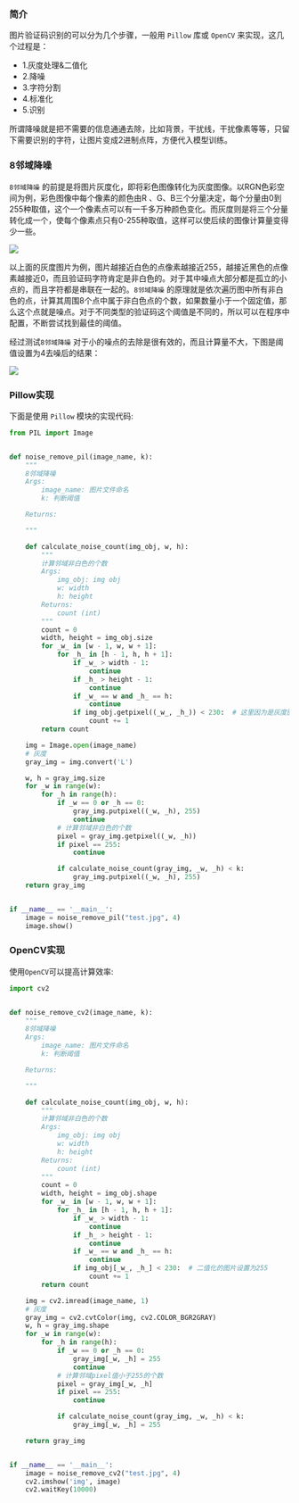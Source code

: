### 简介

图片验证码识别的可以分为几个步骤，一般用 `Pillow` 库或 `OpenCV` 来实现，这几个过程是：
* 1.灰度处理&二值化
* 2.降噪
* 3.字符分割
* 4.标准化
* 5.识别

所谓降噪就是把不需要的信息通通去除，比如背景，干扰线，干扰像素等等，只留下需要识别的字符，让图片变成2进制点阵，方便代入模型训练。

### 8邻域降噪

`8邻域降噪` 的前提是将图片灰度化，即将彩色图像转化为灰度图像。以RGN色彩空间为例，彩色图像中每个像素的颜色由R 、G、B三个分量决定，每个分量由0到255种取值，这个一个像素点可以有一千多万种颜色变化。而灰度则是将三个分量转化成一个，使每个像素点只有0-255种取值，这样可以使后续的图像计算量变得少一些。

![](http://qiniu.spiderpy.cn/19-1-29/1.jpg)

以上面的灰度图片为例，图片越接近白色的点像素越接近255，越接近黑色的点像素越接近0，而且验证码字符肯定是非白色的。对于其中噪点大部分都是孤立的小点的，而且字符都是串联在一起的。`8邻域降噪` 的原理就是依次遍历图中所有非白色的点，计算其周围8个点中属于非白色点的个数，如果数量小于一个固定值，那么这个点就是噪点。对于不同类型的验证码这个阈值是不同的，所以可以在程序中配置，不断尝试找到最佳的阈值。

经过测试`8邻域降噪` 对于小的噪点的去除是很有效的，而且计算量不大，下图是阈值设置为4去噪后的结果：

![](http://qiniu.spiderpy.cn/19-1-29/1.jpg)

### Pillow实现

下面是使用 `Pillow` 模块的实现代码:

```python
from PIL import Image


def noise_remove_pil(image_name, k):
    """
    8邻域降噪
    Args:
        image_name: 图片文件命名
        k: 判断阈值

    Returns:

    """

    def calculate_noise_count(img_obj, w, h):
        """
        计算邻域非白色的个数
        Args:
            img_obj: img obj
            w: width
            h: height
        Returns:
            count (int)
        """
        count = 0
        width, height = img_obj.size
        for _w_ in [w - 1, w, w + 1]:
            for _h_ in [h - 1, h, h + 1]:
                if _w_ > width - 1:
                    continue
                if _h_ > height - 1:
                    continue
                if _w_ == w and _h_ == h:
                    continue
                if img_obj.getpixel((_w_, _h_)) < 230:  # 这里因为是灰度图像，设置小于230为非白色
                    count += 1
        return count

    img = Image.open(image_name)
    # 灰度
    gray_img = img.convert('L')

    w, h = gray_img.size
    for _w in range(w):
        for _h in range(h):
            if _w == 0 or _h == 0:
                gray_img.putpixel((_w, _h), 255)
                continue
            # 计算邻域非白色的个数
            pixel = gray_img.getpixel((_w, _h))
            if pixel == 255:
                continue

            if calculate_noise_count(gray_img, _w, _h) < k:
                gray_img.putpixel((_w, _h), 255)
    return gray_img


if __name__ == '__main__':
    image = noise_remove_pil("test.jpg", 4)
    image.show()
```


### OpenCV实现

使用`OpenCV`可以提高计算效率:

```python
import cv2


def noise_remove_cv2(image_name, k):
    """
    8邻域降噪
    Args:
        image_name: 图片文件命名
        k: 判断阈值

    Returns:

    """

    def calculate_noise_count(img_obj, w, h):
        """
        计算邻域非白色的个数
        Args:
            img_obj: img obj
            w: width
            h: height
        Returns:
            count (int)
        """
        count = 0
        width, height = img_obj.shape
        for _w_ in [w - 1, w, w + 1]:
            for _h_ in [h - 1, h, h + 1]:
                if _w_ > width - 1:
                    continue
                if _h_ > height - 1:
                    continue
                if _w_ == w and _h_ == h:
                    continue
                if img_obj[_w_, _h_] < 230:  # 二值化的图片设置为255
                    count += 1
        return count

    img = cv2.imread(image_name, 1)
    # 灰度
    gray_img = cv2.cvtColor(img, cv2.COLOR_BGR2GRAY)
    w, h = gray_img.shape
    for _w in range(w):
        for _h in range(h):
            if _w == 0 or _h == 0:
                gray_img[_w, _h] = 255
                continue
            # 计算邻域pixel值小于255的个数
            pixel = gray_img[_w, _h]
            if pixel == 255:
                continue

            if calculate_noise_count(gray_img, _w, _h) < k:
                gray_img[_w, _h] = 255

    return gray_img


if __name__ == '__main__':
    image = noise_remove_cv2("test.jpg", 4)
    cv2.imshow('img', image)
    cv2.waitKey(10000)
```